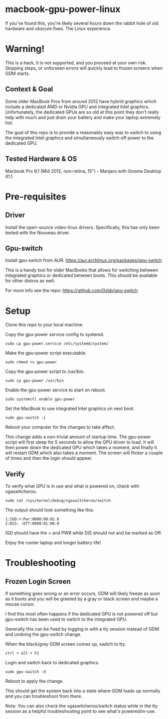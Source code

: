 # macbook-gpu-power-linux

If you've found this, you're likely several hours down the rabbit hole of old hardware and obscure fixes. The Linux experience.

# Warning!

This is a hack, it is not supported, and you proceed at your own risk. Skipping steps, or unforseen errors will quickly lead to frozen screens when GDM starts.

## Context & Goal

Some older MacBook Pros from around 2012 have hybrid graphics which include a dedicated AMD or Nvidia GPU and integrated Intel graphics. Unfortunately, the dedicated GPUs are so old at this point they don't really help with much and just drain your battery and make your laptop extremely hot.

The goal of this repo is to provide a reasonably easy way to switch to using the integrated Intel graphics and simultaneously switch off power to the dedicated GPU.

## Tested Hardware & OS

Macbook Pro 9,1 (Mid 2012, non-retina, 15") - Manjaro with Gnome Desktop 41.1

# Pre-requisites

## Driver
Install the open-source video-linux drivers. Specifically, this has only been tested with the Nouveau driver.

## Gpu-switch
Install gpu-switch from AUR: https://aur.archlinux.org/packages/gpu-switch

This is a handy tool for older MacBooks that allows for switching between integrated graphics or dedicated between boots. This should be available for other distros as well.

For more info see the repo: https://github.com/0xbb/gpu-switch

# Setup

Clone this repo to your local machine.

Copy the gpu-power service config to systemd.

```
sudo cp gpu-power.service /etc/systemd/system/
```

Make the gpu-power script executable.
```
sudo chmod +x gpu-power
```

Copy the gpu-power script to /usr/bin.

```
sudo cp gpu-power /usr/bin
```

Enable the gpu-power service to start on reboot.
```
sudo systemctl enable gpu-power
```

Set the MacBook to use integrated Intel graphics on next boot.
```
sudo gpu-switch -i
```

Reboot your computer for the changes to take affect.

This change adds a non-trivial amount of startup time. The gpu-power script will first sleep for 5 seconds to allow the GPU driver to load. It will then power down the dedicated GPU which takes a moment, and finally it will restart GDM which also takes a moment. The screen will flicker a couple of times and then the login should appear.

## Verify

To verify what GPU is in use and what is powered on, check with vgaswitcheroo.
```
sudo cat /sys/kernel/debug/vgaswitcheroo/switch
```

The output should look something like this:
```
1:IGD:+:Pwr:0000:00:02.0
2:DIS: :Off:0000:01:00.0
```

IGD should have the + and PWR while DIS should not and be marked as Off.

Enjoy the cooler laptop and longer battery life!

# Troubleshooting

## Frozen Login Screen

If something goes wrong or an error occurs, GDM will likely freeze as soon as it boots and you will be greeted by a gray or black screen and maybe a mouse cursor.

I find this most often happens if the dedicated GPU is not powered off but gpu-switch has been used to switch to the integrated GPU.

Generally this can be fixed by logging in with a tty session instead of GDM and undoing the gpu-switch change.

When the black/grey GDM screen comes up, switch to tty.
```
ctrl + alt + F2
```

Login and switch back to dedicated graphics.
```
sudo gpu-switch -d
```

Reboot to apply the change.

This should get the system back into a state where GDM loads up normally and you can troubleshoot from there.

Note: You can also check the vgaswitcheroo/switch status while in the tty session as a helpful troubleshooting point to see what's powered/in-use.